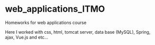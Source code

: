# web_applications_ITMO
Homeworks for web applications course


Here I worked with css, html, tomcat server,  data base (MySQL), Spring, ajax, Vue.js and etc...
